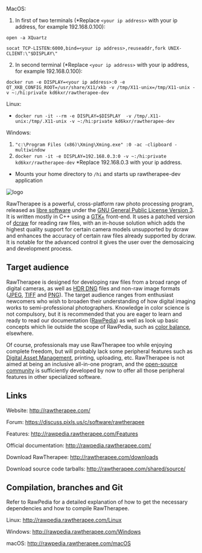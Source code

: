 MacOS:

1. In first of two terminals (*Replace `<your ip address>` with your ip address, for example 192.168.0.100):

`open -a XQuartz`

`socat TCP-LISTEN:6000,bind=<your ip address>,reuseaddr,fork UNIX-CLIENT:\"$DISPLAY\"`

2. In second terminal (*Replace `<your ip address>` with your ip address, for example 192.168.0.100):

`docker run -e DISPLAY=<your ip address>:0 -e QT_XKB_CONFIG_ROOT=/usr/share/X11/xkb -v /tmp/X11-unix=/tmp/X11-unix -v ~:/hi:private kd6kxr/rawtherapee-dev`

Linux:
* `docker run -it --rm -e DISPLAY=$DISPLAY  -v /tmp/.X11-unix:/tmp/.X11-unix -v ~:/hi:private kd6kxr/rawtherapee-dev`

Windows:
1. `"c:\Program Files (x86)\Xming\Xming.exe" :0 -ac -clipboard -multiwindow`
2. `docker run -it -e DISPLAY=192.168.0.3:0 -v ~:/hi:private kd6kxr/rawtherapee-dev`
*Replace 192.168.0.3 with your ip address.

* Mounts your home directory to `/hi` and starts up rawtherapee-dev application

![logo](https://kd6kxr.us/rawtherapee-dev.png)

RawTherapee is a powerful, cross-platform raw photo processing program, released as [libre software](https://en.wikipedia.org/wiki/Free_software) under the [GNU General Public License Version 3](https://opensource.org/licenses/gpl-3.0.html). It is written mostly in C++ using a [GTK+](http://www.gtk.org/) front-end. It uses a patched version of [dcraw](http://www.cybercom.net/~dcoffin/dcraw/) for reading raw files, with an in-house solution which adds the highest quality support for certain camera models unsupported by dcraw and enhances the accuracy of certain raw files already supported by dcraw. It is notable for the advanced control it gives the user over the demosaicing and development process.

## Target audience

RawTherapee is designed for developing raw files from a broad range of digital cameras, as well as [HDR DNG](https://helpx.adobe.com/photoshop/digital-negative.html) files and non-raw image formats ([JPEG](https://en.wikipedia.org/wiki/JPEG), [TIFF](https://en.wikipedia.org/wiki/Tagged_Image_File_Format) and [PNG](https://en.wikipedia.org/wiki/Portable_Network_Graphics)). The target audience ranges from enthusiast newcomers who wish to broaden their understanding of how digital imaging works to semi-professional photographers. Knowledge in color science is not compulsory, but it is recommended that you are eager to learn and ready to read our documentation ([RawPedia](http://rawpedia.rawtherapee.com/)) as well as look up basic concepts which lie outside the scope of RawPedia, such as [color balance](https://en.wikipedia.org/wiki/Color_balance), elsewhere.

Of course, professionals may use RawTherapee too while enjoying complete freedom, but will probably lack some peripheral features such as [Digital Asset Management](https://en.wikipedia.org/wiki/Digital_asset_management), printing, uploading, etc. RawTherapee is not aimed at being an inclusive all-in-one program, and the [open-source community](https://en.wikipedia.org/wiki/Open-source_movement) is sufficiently developed by now to offer all those peripheral features in other specialized software.

## Links

Website:
http://rawtherapee.com/

Forum:
https://discuss.pixls.us/c/software/rawtherapee

Features:
http://rawpedia.rawtherapee.com/Features

Official documentation:
http://rawpedia.rawtherapee.com/

Download RawTherapee:
http://rawtherapee.com/downloads

Download source code tarballs:
http://rawtherapee.com/shared/source/

## Compilation, branches and Git
Refer to RawPedia for a detailed explanation of how to get the necessary dependencies and how to compile RawTherapee.

Linux:
http://rawpedia.rawtherapee.com/Linux

Windows:
http://rawpedia.rawtherapee.com/Windows

macOS:
http://rawpedia.rawtherapee.com/macOS

